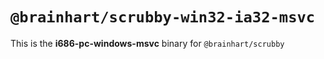 # `@brainhart/scrubby-win32-ia32-msvc`

This is the **i686-pc-windows-msvc** binary for `@brainhart/scrubby`
